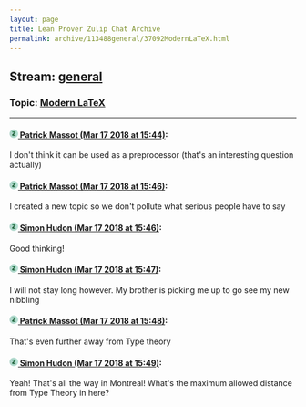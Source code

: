```yaml
---
layout: page
title: Lean Prover Zulip Chat Archive 
permalink: archive/113488general/37092ModernLaTeX.html
---
```


## Stream: [general](index.html)
### Topic: [Modern LaTeX](37092ModernLaTeX.html)

---

#### [![Click to go to Zulip](../../assets/img/zulip2.png) Patrick Massot (Mar 17 2018 at 15:44)](https://leanprover.zulipchat.com/#narrow/stream/113488-general/topic/Modern%20LaTeX/near/123843670):
I don't think it can be used as a preprocessor (that's an interesting question actually)

#### [![Click to go to Zulip](../../assets/img/zulip2.png) Patrick Massot (Mar 17 2018 at 15:46)](https://leanprover.zulipchat.com/#narrow/stream/113488-general/topic/Modern%20LaTeX/near/123843722):
I created a new topic so we don't pollute what serious people have to say

#### [![Click to go to Zulip](../../assets/img/zulip2.png) Simon Hudon (Mar 17 2018 at 15:46)](https://leanprover.zulipchat.com/#narrow/stream/113488-general/topic/Modern%20LaTeX/near/123843723):
Good thinking!

#### [![Click to go to Zulip](../../assets/img/zulip2.png) Simon Hudon (Mar 17 2018 at 15:47)](https://leanprover.zulipchat.com/#narrow/stream/113488-general/topic/Modern%20LaTeX/near/123843732):
I will not stay long however. My brother is picking me up to go see my new nibbling

#### [![Click to go to Zulip](../../assets/img/zulip2.png) Patrick Massot (Mar 17 2018 at 15:48)](https://leanprover.zulipchat.com/#narrow/stream/113488-general/topic/Modern%20LaTeX/near/123843773):
That's even further away from Type theory

#### [![Click to go to Zulip](../../assets/img/zulip2.png) Simon Hudon (Mar 17 2018 at 15:49)](https://leanprover.zulipchat.com/#narrow/stream/113488-general/topic/Modern%20LaTeX/near/123843780):
Yeah! That's all the way in Montreal! What's the maximum allowed distance from Type Theory in here?

